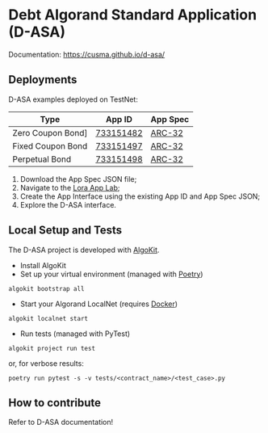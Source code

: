 # Debt Algorand Standard Application (D-ASA)

Documentation: https://cusma.github.io/d-asa/

## Deployments

D-ASA examples deployed on TestNet:

| Type              | App ID                                                             | App Spec                                                                                                                  |
|-------------------|--------------------------------------------------------------------|---------------------------------------------------------------------------------------------------------------------------|
| Zero Coupon Bond] | [733151482](https://lora.algokit.io/testnet/application/733151482) | [ARC-32](https://github.com/cusma/d-asa/blob/main/smart_contracts/artifacts/zero_coupon_bond/ZeroCouponBond.arc32.json)   |
| Fixed Coupon Bond | [733151497](https://lora.algokit.io/testnet/application/733151497) | [ARC-32](https://github.com/cusma/d-asa/blob/main/smart_contracts/artifacts/fixed_coupon_bond/FixedCouponBond.arc32.json) |
| Perpetual Bond    | [733151498](https://lora.algokit.io/testnet/application/733151498) | [ARC-32](https://github.com/cusma/d-asa/blob/main/smart_contracts/artifacts/perpetual_bond/PerpetualBond.arc32.json)      |

1. Download the App Spec JSON file;
1. Navigate to the [Lora App Lab](https://lora.algokit.io/testnet/app-lab);
1. Create the App Interface using the existing App ID and App Spec JSON;
1. Explore the D-ASA interface.

## Local Setup and Tests

The D-ASA project is developed with [AlgoKit](https://algorand.co/algokit).

- Install AlgoKit
- Set up your virtual environment (managed with [Poetry](https://python-poetry.org/))

```shell
algokit bootstrap all
```

- Start your Algorand LocalNet (requires [Docker](https://www.docker.com/get-started/))

```shell
algokit localnet start
```

- Run tests (managed with PyTest)

```shell
algokit project run test
```

or, for verbose results:

```shell
poetry run pytest -s -v tests/<contract_name>/<test_case>.py
```

## How to contribute

Refer to D-ASA documentation!
